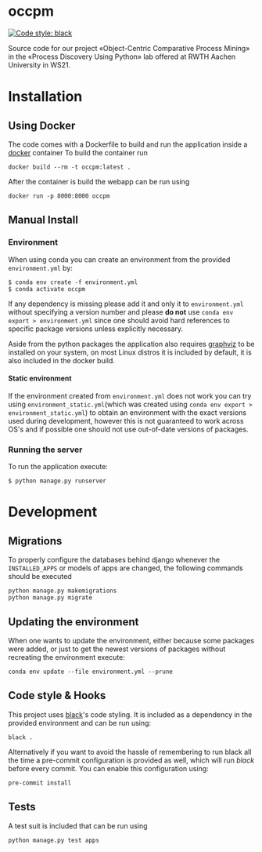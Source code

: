 # occpm

[![Code style: black](https://img.shields.io/badge/code%20style-black-000000.svg)](https://github.com/psf/black)

Source code for our project «Object-Centric Comparative Process Mining» in the «Process Discovery Using Python» lab offered at RWTH Aachen University in WS21.

# Installation

## Using Docker
The code comes with a Dockerfile to build and run the application inside a [docker](https://www.docker.com/) container
To build the container run
```
docker build --rm -t occpm:latest .
```
After the container is build the webapp can be run using
```
docker run -p 8000:8000 occpm
```
## Manual Install
### Environment

When using conda you can create an environment from the provided `environment.yml` by:

```
$ conda env create -f environment.yml
$ conda activate occpm
```

If any dependency is missing please add it and only it to `environment.yml` without specifying a version number and please **do not** use `conda env export > environment.yml` since one should avoid hard references to specific package versions unless explicitly necessary.

Aside from the python packages the application also requires [graphviz](https://graphviz.org/) to be installed on your system, on most Linux distros it is included by default, it is also included in the docker build.

#### Static environment

If the environment created from `environment.yml` does not work you can try using `environment_static.yml`(which was created using `conda env export > environment_static.yml`) to obtain an environment with the exact versions used during development, however this is not guaranteed to work across OS's and if possible one should not use out-of-date versions of packages.

### Running the server

To run the application execute:

```
$ python manage.py runserver
```

# Development

## Migrations

To properly configure the databases behind django whenever the `INSTALLED_APPS` or models of apps are changed, the following commands should be executed

```
python manage.py makemigrations
python manage.py migrate
```

## Updating the environment

When one wants to update the environment, either because some packages were added, or just to get the newest versions of packages without recreating the environment execute:

```
conda env update --file environment.yml --prune
```

## Code style & Hooks

This project uses [black](https://github.com/psf/black)'s code styling. It is included as a dependency in the provided environment and can be run using:

```
black .
```

Alternatively if you want to avoid the hassle of remembering to run black all the time a pre-commit configuration is provided as well, which will run _black_ before every commit. You can enable this configuration using:

```
pre-commit install
```
## Tests
A test suit is included that can be run using 
```
python manage.py test apps
```
